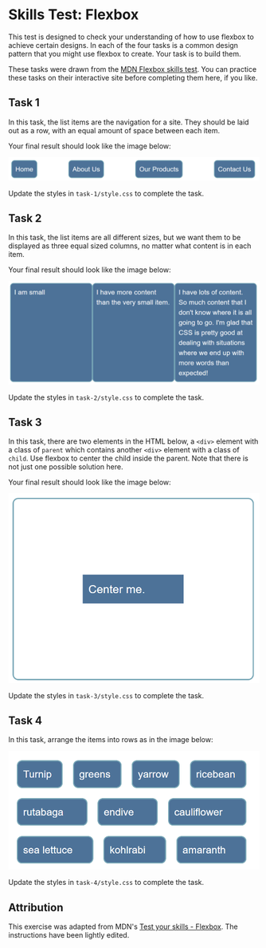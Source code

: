 # Skills Test: Flexbox

This test is designed to check your understanding of how to use flexbox to achieve certain designs.
In each of the four tasks is a common design pattern that you might use flexbox to create. Your task is to build them.

These tasks were drawn from the [MDN Flexbox skills test](https://developer.mozilla.org/en-US/docs/Learn/CSS/CSS_layout/Flexbox_skills). You can practice these tasks on their interactive site before completing them here, if you like.

## Task 1

In this task, the list items are the navigation for a site. They should be laid out as a row, with an equal amount of space between each item.

Your final result should look like the image below:

![Flex items laid out as a row with space between them.](task-1-solution.png)

Update the styles in `task-1/style.css` to complete the task.

## Task 2

In this task, the list items are all different sizes, but we want them to be displayed as three equal sized columns, no matter what content is in each item.

Your final result should look like the image below:

![Flex items laid out as three equal size columns with different amounts of content.](task-2-solution.png)

Update the styles in `task-2/style.css` to complete the task.

## Task 3

In this task, there are two elements in the HTML below, a `<div>` element with a class of `parent` which contains another `<div>` element with a class of `child`. Use flexbox to center the child inside the parent. Note that there is not just one possible solution here.

Your final result should look like the image below:

![A box centered inside another box.](task-3-solution.png)

Update the styles in `task-3/style.css` to complete the task.

## Task 4

In this task, arrange the items into rows as in the image below:

![A set of items displayed as rows.](task-4-solution.png)

Update the styles in `task-4/style.css` to complete the task.

## Attribution

This exercise was adapted from MDN's [Test your skills - Flexbox](https://developer.mozilla.org/en-US/docs/Learn/CSS/CSS_layout/Flexbox_skills). The instructions have been lightly edited.
